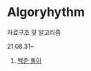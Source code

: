 # Algoryhythm
자료구조 및 알고리즘

21.08.31~

1. [백준 풀이](https://www.notion.so/junghosub/fa28a48574054e21a2aaff5ac5dd7f02?v=0ed8dceee6ed47db8654e9152d6d7a1a)
